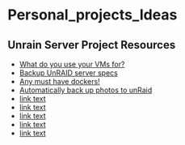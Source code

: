 # Personal_projects_Ideas

## **Unrain Server Project Resources**
+ [What do you use your VMs for?](https://www.reddit.com/r/unRAID/comments/n1a9e4/what_do_you_use_your_vms_for/)
+ [Backup UnRAID server specs](https://forums.unraid.net/topic/36991-backup-unraid-server-specs/#comment-355613)
+ [Any must have dockers!](https://www.reddit.com/r/unRAID/comments/11my728/any_must_have_dockers/)
+ [Automatically back up photos to unRaid](https://www.reddit.com/r/unRAID/comments/cn7ns6/automatically_back_up_photos_to_unraid/)
+ [link text]()
+ [link text]()
+ [link text]()
+ [link text]()
+ [link text]()
